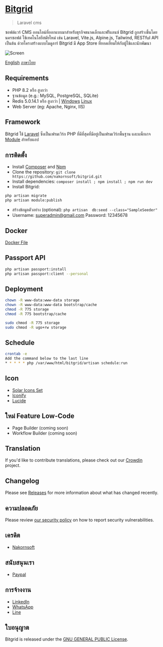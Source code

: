 # [Bitgrid](https://github.com/nakornsoft/bitgrid)

> Laravel cms

ซอฟต์แวร์ CMS ออนไลน์ที่ออกแบบมาสำหรับธุรกิจขนาดเล็กและฟรีแลนซ์ Bitgrid ถูกสร้างขึ้นโดยนครซอฟต์ ใช้เทคโนโลยีสมัยใหม่ เช่น Laravel, Vite.js, Alpine.js, Tailwind, RESTful API เป็นต้น ด้วยโครงสร้างแบบโมดูลาร์ Bitgrid มี App Store ที่ยอดเยี่ยมให้กับผู้ใช้และนักพัฒนา

![Screen](https://www.nakornsoft.com/wp-content/uploads/2025/02/bitgrid.png "Dashboards")

[English](README.md)
[ภาษาไทย](README-TH.md)

## Requirements

* PHP 8.2 หรือ สูงกว่า
* ฐานข้อมูล (e.g.: MySQL, PostgreSQL, SQLite)
* Redis 5.0.14.1 หรือ สูงกว่า | [Windows](https://github.com/tporadowski/redis/releases/tag/v5.0.14.1) [Linux](https://redis.io/docs/latest/operate/oss_and_stack/install/install-redis/install-redis-on-linux/)
* Web Server (eg: Apache, Nginx, IIS)

## Framework

Bitgrid ใช้ [Laravel](http://laravel.com) ซึ่งเป็นเฟรมเวิร์ก PHP ที่ดีที่สุดที่มีอยู่เป็นเฟรมเวิร์กพื้นฐาน และแพ็กเกจ [Module](https://github.com/nWidart/laravel-modules) สำหรับแอป

## การติดตั้ง

* Install [Composer](https://getcomposer.org/download) and [Npm](https://nodejs.org/en/download)
* Clone the repository: `git clone https://github.com/nakornsoft/bitgrid.git`
* Install dependencies: `composer install ; npm install ; npm run dev`
* Install Bitgrid:

```bash
php artisan migrate
php artisan module:publish
```

* สร้างข้อมูลตัวอย่าง (optional): `php artisan  db:seed --class="SampleSeeder"`
* Username: superadmin@gmail.com Password: 12345678

## Docker

[Docker File](DOCKER.md)

## Passport API
```bash
php artisan passport:install
php artisan passport:client --personal
```

## Deployment
```bash
chown -R www-data:www-data storage
chown -R www-data:www-data bootstrap/cache
chmod -R 775 storage
chmod -R 775 bootstrap/cache

sudo chmod -R 775 storage
sudo chmod -R ugo+rw storage
```

## Schedule
```bash
crontab -e
Add the command below to the last line
* * * * * php /var/www/html/bitgrid/artisan schedule:run
```

## Icon

* [Solar Icons Set](https://www.figma.com/community/file/1166831539721848736)
* [Iconify](https://icon-sets.iconify.design)
* [Lucide](https://lucide.dev/icons/)

## ใหม่ Feature Low-Code

* Page Builder (coming soon)
* Workflow Builder (coming soon)

## Translation

If you'd like to contribute translations, please check out our [Crowdin](https://crowdin.com/project/bitgrid) project.

## Changelog

Please see [Releases](../../releases) for more information about what has changed recently.

## ความปลอดภัย

Please review [our security policy](https://github.com/nakornsoft/bitgrid/security/policy) on how to report security vulnerabilities.

## เครดิต

* [Nakornsoft](https://www.nakornsoft.com)

## สนับสนุนเรา

* [Paypal](https://www.paypal.me/nakornsoft)

## การจ้างงาน

* [LinkedIn](https://www.linkedin.com/in/nakornsoft)
* [WhatsApp](https://web.whatsapp.com/send?phone=66989855565)
* [Line](https://line.me/ti/p/@677htpdk)

## ใบอนุญาต

Bitgrid is released under the [GNU GENERAL PUBLIC License](license.txt).

